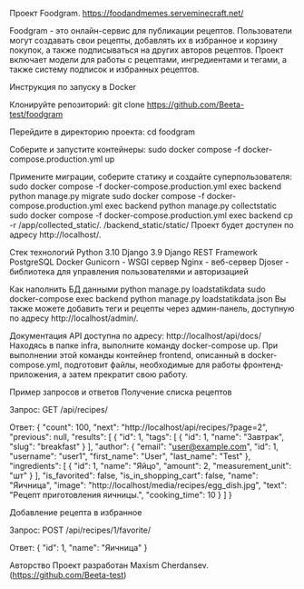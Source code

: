 Проект Foodgram.
https://foodandmemes.serveminecraft.net/

Foodgram - это онлайн-сервис для публикации рецептов. Пользователи могут создавать свои рецепты, добавлять их в избранное и корзину покупок, а также подписываться на других авторов рецептов. Проект включает модели для работы с рецептами, ингредиентами и тегами, а также систему подписок и избранных рецептов.

Инструкция по запуску в Docker

Клонируйте репозиторий:
git clone https://github.com/Beeta-test/foodgram

Перейдите в директорию проекта:
cd foodgram

Соберите и запустите контейнеры:
sudo docker compose -f docker-compose.production.yml up

Примените миграции, соберите статику и создайте суперпользователя:
sudo docker compose -f docker-compose.production.yml exec backend python manage.py migrate
sudo docker compose -f docker-compose.production.yml exec backend python manage.py collectstatic
sudo docker compose -f docker-compose.production.yml exec backend cp -r /app/collected_static/. /backend_static/static/
Проект будет доступен по адресу http://localhost/.

Стек технологий
Python 3.10
Django 3.9
Django REST Framework
PostgreSQL
Docker
Gunicorn - WSGI сервер
Nginx - веб-сервер
Djoser - библиотека для управления пользователями и авторизацией

Как наполнить БД данными
python manage.py loadstatikdata
sudo docker-compose exec backend python manage.py loadstatikdata.json
Вы также можете добавить теги и рецепты через админ-панель, доступную по адресу http://localhost/admin/.


Документация API доступна по адресу:
http://localhost/api/docs/
Находясь в папке infra, выполните команду docker-compose up. При выполнении этой команды контейнер frontend, описанный в docker-compose.yml, подготовит файлы, необходимые для работы фронтенд-приложения, а затем прекратит свою работу.

Пример запросов и ответов
Получение списка рецептов

Запрос:
GET /api/recipes/

Ответ:
{
  "count": 100,
  "next": "http://localhost/api/recipes/?page=2",
  "previous": null,
  "results": [
    {
      "id": 1,
      "tags": [
        {
          "id": 1,
          "name": "Завтрак",
          "slug": "breakfast"
        }
      ],
      "author": {
        "email": "user@example.com",
        "id": 1,
        "username": "user1",
        "first_name": "User",
        "last_name": "Test"
      },
      "ingredients": [
        {
          "id": 1,
          "name": "Яйцо",
          "amount": 2,
          "measurement_unit": "шт"
        }
      ],
      "is_favorited": false,
      "is_in_shopping_cart": false,
      "name": "Яичница",
      "image": "http://localhost/media/recipes/egg_dish.jpg",
      "text": "Рецепт приготовления яичницы.",
      "cooking_time": 10
    }
  ]
}

Добавление рецепта в избранное

Запрос:
POST /api/recipes/1/favorite/

Ответ:
{
  "id": 1,
  "name": "Яичница"
}

Авторство
Проект разработан Maxism Cherdansev.(https://github.com/Beeta-test)
